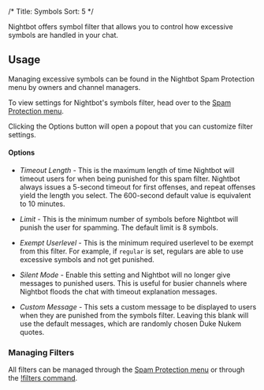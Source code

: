 /*
Title: Symbols
Sort: 5
*/

Nightbot offers symbol filter that allows you to control how excessive symbols are handled in your chat.

## Usage

Managing excessive symbols can be found in the Nightbot Spam Protection menu by owners and channel managers.

To view settings for Nightbot's symbols filter, head over to the [Spam Protection menu](https://nightbot.tv/spam_protection). 

Clicking the Options button will open a popout that you can customize filter settings.

#### Options

- *Timeout Length* - This is the maximum length of time Nightbot will timeout users for when being punished for this spam filter. Nightbot always issues a 5-second timeout for first offenses, and repeat offenses yield the length you select. The 600-second default value is equivalent to 10 minutes.

- *Limit* - This is the minimum number of symbols before Nightbot will punish the user for spamming. The default limit is 8 symbols. 

- *Exempt Userlevel* - This is the minimum required userlevel to be exempt from this filter. For example, if `regular` is set, regulars are able to use excessive symbols and not get punished. 

- *Silent Mode* - Enable this setting and Nightbot will no longer give messages to punished users. This is useful for busier channels where Nightbot floods the chat with timeout explanation messages.

- *Custom Message* - This sets a custom message to be displayed to users when they are punished from the symbols filter. Leaving this blank will use the default messages, which are randomly chosen Duke Nukem quotes.

### Managing Filters

All filters can be managed through the [Spam Protection menu](https://nightbot.tv/spam_protection) or through the [!filters command](https://docs.nightbot.tv/commands/filters).
